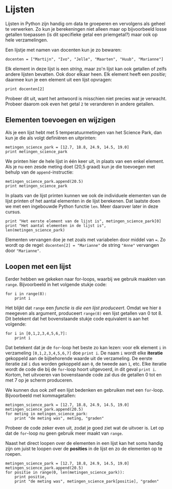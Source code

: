 # Lijsten

Lijsten in Python zijn handig om data te groeperen en vervolgens als geheel te verwerken. Zo kun je berekeningen niet alleen maar op bijvoorbeeld losse getallen toepassen (is dit specifieke getal een priemgetal?) maar ook op hele verzamelingen.

Een lijstje met namen van docenten kun je zo bewaren:

	docenten = ["Martijn", "Ivo", "Jelle", "Maarten", "Huub", "Marianne"]

Elk element in deze lijst is een *string*, maar zo'n lijst kan ook getallen of zelfs andere lijsten bevatten. Ook door elkaar heen. Elk element heeft een *positie*; daarmee kun je een element uit een lijst opvragen:

    print docenten[2]

Probeer dit uit, want het antwoord is misschien niet precies wat je verwacht. Probeer daarom ook even het getal `2` te veranderen in andere getallen.

## Elementen toevoegen en wijzigen

Als je een lijst hebt met 5 temperatuurmetingen van het Science Park, dan kun je die als volgt definiëren en uitprinten:

	metingen_science_park = [12.7, 18.8, 24.9, 14.5, 19.0]
    print metingen_science_park

We printen hier de hele lijst in één keer uit, in plaats van een enkel element. Als je nu een zesde meting doet (20,5 graad) kun je die toevoegen met behulp van de `append`-instructie:

    metingen_science_park.append(20.5)
    print metingen_science_park

In plaats van de lijst printen kunnen we ook de individuele elementen van de lijst printen of het aantal elementen in de lijst berekenen. Dat laatste doen we met een ingebouwde Python functie `len`. Meer daarover later in deze cursus.

    print "Het eerste element van de lijst is", metingen_science_park[0]
    print "Het aantal elementen in de lijst is", len(metingen_science_park)

Elementen vervangen doe je net zoals met variabelen door middel van `=`. Zo wordt op de regel: `docenten[2] = "Marianne"` de string `"Anne"` vervangen door `"Marianne"`.

## Loopen met een lijst

Eerder hebben we gekeken naar for-loops, waarbij we gebruik maakten van `range`. Bijvoorbeeld in het volgende stukje code:

	for i in range(8):
	    print i

Het blijkt dat `range` een *functie is die een lijst produceert*. Omdat we hier `8` meegeven als argument, produceert `range(8)` een lijst getallen van 0 tot 8. Dit betekent dat het bovenstaande stukje code equivalent is aan het volgende:

	for i in [0,1,2,3,4,5,6,7]:
	    print i

Dat betekent dat je de `for`-loop het beste zo kan lezen: voor elk element `i` in verzameling `[0,1,2,3,4,5,6,7]` doe `print i`. De naam `i` wordt elke **iteratie** gekoppeld aan de bijbehorende waarde uit de verzameling. De eerste iteratie zal `i` dus worden gekoppeld aan `0`, de tweede aan `1`, etc. Elke iteratie wordt de code die bij de `for`-loop hoort uitgevoerd, in dit geval `print i`. Kortom, het uitvoeren van bovenstaande code zal dus de getallen 0 tot en met 7 op je scherm produceren.

We kunnen dus ook zelf een lijst bedenken en gebruiken met een `for`-loop. Bijvoorbeeld met kommagetallen:

	metingen_science_park = [12.7, 18.8, 24.9, 14.5, 19.0]
    metingen_science_park.append(20.5)
    for meting in metingen_science_park:
	    print "de meting was", meting, "graden"

Probeer de code zeker even uit, zodat je goed ziet wat de uitvoer is. Let op dat de `for`-loop nu geen gebruik meer maakt van `range`.

Naast het direct loopen over de elementen in een lijst kan het soms handig zijn om juist te loopen over de **posities** in de lijst en zo de elementen op te roepen.

	metingen_science_park = [12.7, 18.8, 24.9, 14.5, 19.0]
    metingen_science_park.append(20.5)
    for positie in range(0, len(metingen_science_park)):
	    print positie, 
	    print "de meting was", metingen_science_park[positie], "graden"
